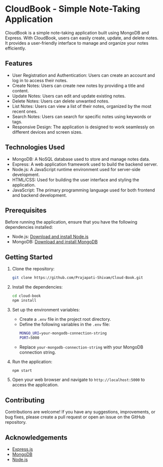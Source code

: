 # CloudBook - Simple Note-Taking Application

CloudBook is a simple note-taking application built using MongoDB and Express. With CloudBook, users can easily create, update, and delete notes. It provides a user-friendly interface to manage and organize your notes efficiently.

## Features

- User Registration and Authentication: Users can create an account and log in to access their notes.
- Create Notes: Users can create new notes by providing a title and content.
- Update Notes: Users can edit and update existing notes.
- Delete Notes: Users can delete unwanted notes.
- List Notes: Users can view a list of their notes, organized by the most recent ones.
- Search Notes: Users can search for specific notes using keywords or tags.
- Responsive Design: The application is designed to work seamlessly on different devices and screen sizes.

## Technologies Used

- MongoDB: A NoSQL database used to store and manage notes data.
- Express: A web application framework used to build the backend server.
- Node.js: A JavaScript runtime environment used for server-side development.
- HTML/CSS: Used for building the user interface and styling the application.
- JavaScript: The primary programming language used for both frontend and backend development.

## Prerequisites

Before running the application, ensure that you have the following dependencies installed:

- Node.js: [Download and install Node.js](https://nodejs.org/)
- MongoDB: [Download and install MongoDB](https://www.mongodb.com/)

## Getting Started

1. Clone the repository:

   ```bash
   git clone https://github.com/Prajapati-Shivam/Cloud-Book.git
   ```

2. Install the dependencies:

   ```bash
   cd cloud-book
   npm install
   ```

3. Set up the environment variables:
   - Create a `.env` file in the project root directory.
   - Define the following variables in the `.env` file:
     ```bash
     MONGO_URI=your-mongodb-connection-string
     PORT=5000
     ```
   - Replace `your-mongodb-connection-string` with your MongoDB connection string.

4. Run the application:

   ```bash
   npm start
   ```

5. Open your web browser and navigate to `http://localhost:5000` to access the application.

## Contributing

Contributions are welcome! If you have any suggestions, improvements, or bug fixes, please create a pull request or open an issue on the GitHub repository.

## Acknowledgements

- [Express.js](https://expressjs.com/)
- [MongoDB](https://www.mongodb.com/)
- [Node.js](https://nodejs.org/)
